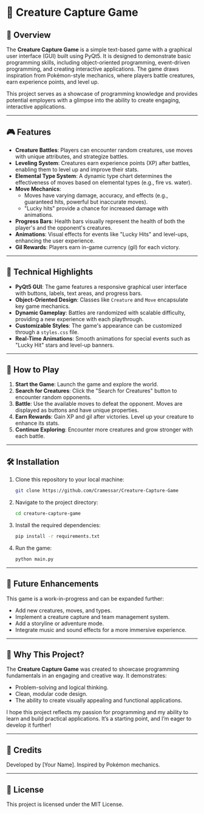 
# 🐉 Creature Capture Game

## 📝 Overview
The **Creature Capture Game** is a simple text-based game with a graphical user interface (GUI) built using PyQt5. It is designed to demonstrate basic programming skills, including object-oriented programming, event-driven programming, and creating interactive applications. The game draws inspiration from Pokémon-style mechanics, where players battle creatures, earn experience points, and level up.

This project serves as a showcase of programming knowledge and provides potential employers with a glimpse into the ability to create engaging, interactive applications.

---

## 🎮 Features
- **Creature Battles**: Players can encounter random creatures, use moves with unique attributes, and strategize battles.
- **Leveling System**: Creatures earn experience points (XP) after battles, enabling them to level up and improve their stats.
- **Elemental Type System**: A dynamic type chart determines the effectiveness of moves based on elemental types (e.g., fire vs. water).
- **Move Mechanics**:
  - Moves have varying damage, accuracy, and effects (e.g., guaranteed hits, powerful but inaccurate moves).
  - "Lucky hits" provide a chance for increased damage with animations.
- **Progress Bars**: Health bars visually represent the health of both the player's and the opponent's creatures.
- **Animations**: Visual effects for events like "Lucky Hits" and level-ups, enhancing the user experience.
- **Gil Rewards**: Players earn in-game currency (gil) for each victory.

---

## 🚀 Technical Highlights
- **PyQt5 GUI**: The game features a responsive graphical user interface with buttons, labels, text areas, and progress bars.
- **Object-Oriented Design**: Classes like `Creature` and `Move` encapsulate key game mechanics.
- **Dynamic Gameplay**: Battles are randomized with scalable difficulty, providing a new experience with each playthrough.
- **Customizable Styles**: The game's appearance can be customized through a `styles.css` file.
- **Real-Time Animations**: Smooth animations for special events such as "Lucky Hit" stars and level-up banners.

---

## 🎲 How to Play
1. **Start the Game**: Launch the game and explore the world.
2. **Search for Creatures**: Click the "Search for Creatures" button to encounter random opponents.
3. **Battle**: Use the available moves to defeat the opponent. Moves are displayed as buttons and have unique properties.
4. **Earn Rewards**: Gain XP and gil after victories. Level up your creature to enhance its stats.
5. **Continue Exploring**: Encounter more creatures and grow stronger with each battle.

---

## 🛠️ Installation
1. Clone this repository to your local machine:
   ```bash
   git clone https://github.com/Cramessar/Creature-Capture-Game
   ```
2. Navigate to the project directory:
   ```bash
   cd creature-capture-game
   ```
3. Install the required dependencies:
   ```bash
   pip install -r requirements.txt
   ```
4. Run the game:
   ```bash
   python main.py
   ```

---

## 🌟 Future Enhancements
This game is a work-in-progress and can be expanded further:
- Add new creatures, moves, and types.
- Implement a creature capture and team management system.
- Add a storyline or adventure mode.
- Integrate music and sound effects for a more immersive experience.

---

## 🤔 Why This Project?
The **Creature Capture Game** was created to showcase programming fundamentals in an engaging and creative way. It demonstrates:
- Problem-solving and logical thinking.
- Clean, modular code design.
- The ability to create visually appealing and functional applications.

I hope this project reflects my passion for programming and my ability to learn and build practical applications. It’s a starting point, and I’m eager to develop it further!

---

## 🙌 Credits
Developed by [Your Name]. Inspired by Pokémon mechanics.

---

## 📜 License
This project is licensed under the MIT License.
